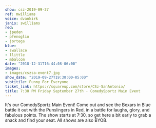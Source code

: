 ```yaml
---
show: csz-2019-09-27
ref: mwilliams
voice: dvankirk
janis: swilliams
red:
- jpeden
- pfenoglio
- jortega
blue:
- swallace
- llittle
- mbalcom
date: "2018-12-31T16:44:08-06:00"
images:
- images/cszsa-event7.jpg
show_date: "2019-09-27T19:30:00-05:00"
subtitile: Funny For Everyone
ticket_link: https://squareup.com/store/CSz-SanAntonio/
title: 7:30 PM Friday September 27th - ComedySportz Main Event
---
```


It's our ComedySportz Main Event! Come out and see the Bexars in Blue battle it out with the Punslingers in Red, in a battle for laughs, glory, and fabulous points. The show starts at 7:30, so get here a bit early to grab a snack and find your seat. All shows are also BYOB.
